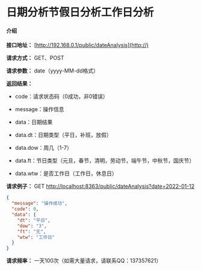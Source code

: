 # 日期分析节假日分析工作日分析

#### 介绍

 **接口地址：** 
[http://192.168.0.1/public/dateAnalysis](http://)

 **请求方式：** GET、POST

 **请求参数：** date（yyyy-MM-dd格式）

 **返回结果：** 
- code：请求状态码（0成功，非0错误）
- message：操作信息
- data：日期结果

- data.dt：日期类型（平日，补班，放假）
- data.dow：周几（1-7）
- data.ft：节日类型（元旦，春节，清明，劳动节，端午节，中秋节，国庆节）
- data.wtw：是否工作日（工作日，休息日）

 **请求例子：** 
GET [http://localhost:8363/public/dateAnalysis?date=2022-01-12](http://)
```json
{
  "message": "操作成功",
  "code": 0,
  "data": {
    "dt": "平日",
    "dow": "3",
    "ft": "无",
    "wtw": "工作日"
  }
}
```
 **请求频率：** 一天100次（如需大量请求，请联系QQ：137357621）

